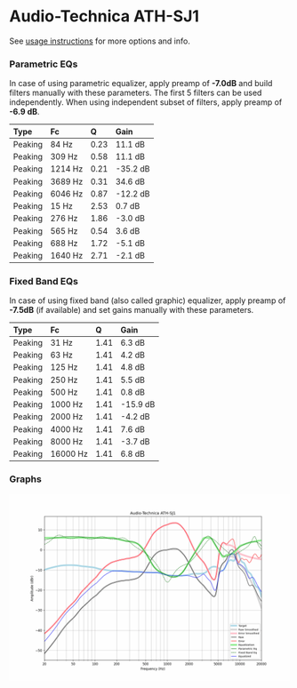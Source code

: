 # Audio-Technica ATH-SJ1
See [usage instructions](https://github.com/jaakkopasanen/AutoEq#usage) for more options and info.

### Parametric EQs
In case of using parametric equalizer, apply preamp of **-7.0dB** and build filters manually
with these parameters. The first 5 filters can be used independently.
When using independent subset of filters, apply preamp of **-6.9 dB**.

| Type    | Fc      |    Q | Gain     |
|:--------|:--------|:-----|:---------|
| Peaking | 84 Hz   | 0.23 | 11.1 dB  |
| Peaking | 309 Hz  | 0.58 | 11.1 dB  |
| Peaking | 1214 Hz | 0.21 | -35.2 dB |
| Peaking | 3689 Hz | 0.31 | 34.6 dB  |
| Peaking | 6046 Hz | 0.87 | -12.2 dB |
| Peaking | 15 Hz   | 2.53 | 0.7 dB   |
| Peaking | 276 Hz  | 1.86 | -3.0 dB  |
| Peaking | 565 Hz  | 0.54 | 3.6 dB   |
| Peaking | 688 Hz  | 1.72 | -5.1 dB  |
| Peaking | 1640 Hz | 2.71 | -2.1 dB  |

### Fixed Band EQs
In case of using fixed band (also called graphic) equalizer, apply preamp of **-7.5dB**
(if available) and set gains manually with these parameters.

| Type    | Fc       |    Q | Gain     |
|:--------|:---------|:-----|:---------|
| Peaking | 31 Hz    | 1.41 | 6.3 dB   |
| Peaking | 63 Hz    | 1.41 | 4.2 dB   |
| Peaking | 125 Hz   | 1.41 | 4.8 dB   |
| Peaking | 250 Hz   | 1.41 | 5.5 dB   |
| Peaking | 500 Hz   | 1.41 | 0.8 dB   |
| Peaking | 1000 Hz  | 1.41 | -15.9 dB |
| Peaking | 2000 Hz  | 1.41 | -4.2 dB  |
| Peaking | 4000 Hz  | 1.41 | 7.6 dB   |
| Peaking | 8000 Hz  | 1.41 | -3.7 dB  |
| Peaking | 16000 Hz | 1.41 | 6.8 dB   |

### Graphs
![](./Audio-Technica%20ATH-SJ1.png)